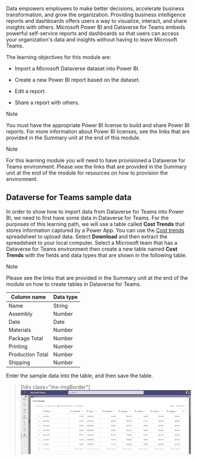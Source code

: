 Data empowers employees to make better decisions, accelerate business transformation, and grow the organization. Providing business intelligence reports and dashboards offers users a way to visualize, interact, and share insights with others. Microsoft Power BI and Dataverse for Teams embeds powerful self-service reports and dashboards so that users can access your organization's data and insights without having to leave Microsoft Teams.

The learning objectives for this module are:

- Import a Microsoft Dataverse dataset into Power BI.

- Create a new Power BI report based on the dataset.

- Edit a report.

- Share a report with others.

> [!NOTE]
> You must have the appropriate Power BI license to build and share Power BI reports. For more information about Power BI licenses, see the links that are provided in the Summary unit at the end of this module.

> [!Note]
> For this learning module you will need to have provisioned a Dataverse for Teams environment. Please see the links that are provided in the Summary unit at the end of the module for resources on how to provision the environment.

## Dataverse for Teams sample data

In order to show how to import data from Dataverse for Teams into Power BI, we need to first have some data in Dataverse for Teams. For the purposes of this learning path, we will use a table called **Cost Trends** that stores information captured by a Power App. You can use the [Cost trends](https://github.com/MicrosoftDocs/mslearn-developer-tools-power-platform/blob/master/power-apps/dataverse-power-bi/cost-trends.zip) spreadsheet to upload data. Select **Download** and then extract the spreadsheet to your local computer. Select a Microsoft team that has a Dataverse for Teams environment then create a new table named **Cost Trends** with the fields and data types that are shown in the following table.

> [!NOTE]
> Please see the links that are provided in the Summary unit at the end of the module on how to create tables in Dataverse for Teams.

| Column name | Data type |
|-------------|-----------|
| Name | String |
| Assembly | Number |
| Date | Date |
| Materials | Number |
| Package Total | Number |
| Printing | Number |
| Production Total | Number |
| Shipping | Number |

Enter the sample data into the table, and then save the table.

> [!div class="mx-imgBorder"]
> [![Screenshot of the Cost Trends dialog box with seven rows of data added.](../media/image-1.png)](../media/image-1.png#lightbox)
